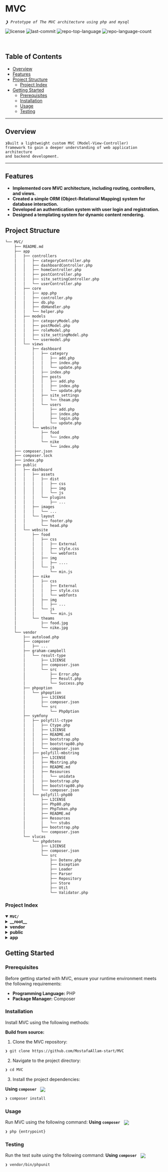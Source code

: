 <div align="left" style="position: relative;">
<h1>MVC</h1>
<p align="left">
	<em><code>❯ Prototype of The MVC architecture using php and mysql</code></em>
</p>
<p align="left">
	<img src="https://img.shields.io/github/license/MostafaAllam-start/MVC?style=default&logo=opensourceinitiative&logoColor=white&color=0080ff" alt="license">
	<img src="https://img.shields.io/github/last-commit/MostafaAllam-start/MVC?style=default&logo=git&logoColor=white&color=0080ff" alt="last-commit">
	<img src="https://img.shields.io/github/languages/top/MostafaAllam-start/MVC?style=default&color=0080ff" alt="repo-top-language">
	<img src="https://img.shields.io/github/languages/count/MostafaAllam-start/MVC?style=default&color=0080ff" alt="repo-language-count">
</p>
<p align="left"><!-- default option, no dependency badges. -->
</p>
<p align="left">
	<!-- default option, no dependency badges. -->
</p>
</div>
<br clear="right">

##  Table of Contents

- [ Overview](#-overview)
- [ Features](#-features)
- [ Project Structure](#-project-structure)
  - [ Project Index](#-project-index)
- [ Getting Started](#-getting-started)
  - [ Prerequisites](#-prerequisites)
  - [ Installation](#-installation)
  - [ Usage](#-usage)
  - [ Testing](#-testing)

---

##  Overview

<code>❯Built a lightweight custom MVC (Model-View-Controller) framework to gain a deeper understanding of web application architecture and backend development.</code>

---
##  Features
- **Implemented core MVC architecture, including routing, controllers, and views.**
- **Created a simple ORM (Object-Relational Mapping) system for database interaction.**
- **Developed an authentication system with user login and registration.**
- **Designed a templating system for dynamic content rendering.**

##  Project Structure

```sh
└── MVC/
    ├── README.md
    ├── app
    │   ├── controllers
    │   │   ├── categoryController.php
    │   │   ├── dashboardController.php
    │   │   ├── homeController.php
    │   │   ├── postController.php
    │   │   ├── site_settingController.php
    │   │   └── userController.php
    │   ├── core
    │   │   ├── app.php
    │   │   ├── controller.php
    │   │   ├── db.php
    │   │   ├── dbHandler.php
    │   │   └── helper.php
    │   ├── models
    │   │   ├── categoryModel.php
    │   │   ├── postModel.php
    │   │   ├── roleModel.php
    │   │   ├── site_settingModel.php
    │   │   └── usermodel.php
    │   └── views
    │       ├── dashboard
    │       │   ├── category
    │       │   │   ├── add.php
    │       │   │   ├── index.php
    │       │   │   └── update.php
    │       │   ├── index.php
    │       │   ├── posts
    │       │   │   ├── add.php
    │       │   │   ├── index.php
    │       │   │   └── update.php
    │       │   ├── site_settings
    │       │   │   └── theam.php
    │       │   └── users
    │       │       ├── add.php
    │       │       ├── index.php
    │       │       ├── login.php
    │       │       └── update.php
    │       └── website
    │           ├── food
    │           │   └── index.php
    │           └── nike
    │               └── index.php
    ├── composer.json
    ├── composer.lock
    ├── index.php
    ├── public
    │   ├── dashboard
    │   │   ├── assets
    │   │   │   ├── dist
    │   │   │   │   ├── css
    │   │   │   │   ├── img
    │   │   │   │   └── js
    │   │   │   └── plugins
    │   │   │       ├── ...
    │   │   ├── images
    │   │   │   └── ...
    │   │   └── layout
    │   │       ├── footer.php
    │   │       └── head.php
    │   └── website
    │       ├── food
    │       │   ├── css
    │       │   │   ├── External
    │       │   │   ├── style.css
    │       │   │   └── webfonts
    │       │   ├── img
    │       │   │   ├── ....
    │       │   └── js
    │       │       └── min.js
    │       ├── nike
    │       │   ├── css
    │       │   │   ├── External
    │       │   │   ├── style.css
    │       │   │   └── webfonts
    │       │   ├── img
    │       │   │   ├── ...
    │       │   └── js
    │       │       └── min.js
    │       └── theams
    │           ├── food.jpg
    │           └── nike.jpg
    └── vendor
        ├── autoload.php
        ├── composer
        │   ├── ...
        ├── graham-campbell
        │   └── result-type
        │       ├── LICENSE
        │       ├── composer.json
        │       └── src
        │           ├── Error.php
        │           ├── Result.php
        │           └── Success.php
        ├── phpoption
        │   └── phpoption
        │       ├── LICENSE
        │       ├── composer.json
        │       └── src
        │           └── PhpOption
        ├── symfony
        │   ├── polyfill-ctype
        │   │   ├── Ctype.php
        │   │   ├── LICENSE
        │   │   ├── README.md
        │   │   ├── bootstrap.php
        │   │   ├── bootstrap80.php
        │   │   └── composer.json
        │   ├── polyfill-mbstring
        │   │   ├── LICENSE
        │   │   ├── Mbstring.php
        │   │   ├── README.md
        │   │   ├── Resources
        │   │   │   └── unidata
        │   │   ├── bootstrap.php
        │   │   ├── bootstrap80.php
        │   │   └── composer.json
        │   └── polyfill-php80
        │       ├── LICENSE
        │       ├── Php80.php
        │       ├── PhpToken.php
        │       ├── README.md
        │       ├── Resources
        │       │   └── stubs
        │       ├── bootstrap.php
        │       └── composer.json
        └── vlucas
            └── phpdotenv
                ├── LICENSE
                ├── composer.json
                └── src
                    ├── Dotenv.php
                    ├── Exception
                    ├── Loader
                    ├── Parser
                    ├── Repository
                    ├── Store
                    ├── Util
                    └── Validator.php
```


###  Project Index
<details open>
	<summary><b><code>MVC/</code></b></summary>
	<details> <!-- __root__ Submodule -->
		<summary><b>__root__</b></summary>
		<blockquote>
			<table>
			<tr>
				<td><b><a href='https://github.com/MostafaAllam-start/MVC/blob/master/index.php'>index.php</a></b></td>
				<td></td>
			</tr>
			<tr>
				<td><b><a href='https://github.com/MostafaAllam-start/MVC/blob/master/composer.json'>composer.json</a></b></td>
				<td></td>
			</tr>
			</table>
		</blockquote>
	</details>
	<details> <!-- vendor Submodule -->
		<summary><b>vendor</b></summary>
		<blockquote>
			<table>
			<tr>
				<td><b><a href='https://github.com/MostafaAllam-start/MVC/blob/master/vendor/autoload.php'>autoload.php</a></b></td>
				<td></td>
			</tr>
			</table>
			<details>
				<summary><b>vlucas</b></summary>
				<blockquote>
					<details>
						<summary><b>phpdotenv</b></summary>
						<blockquote>
							<table>
							<tr>
								<td><b><a href='https://github.com/MostafaAllam-start/MVC/blob/master/vendor/vlucas/phpdotenv/composer.json'>composer.json</a></b></td>
								<td></td>
							</tr>
							</table>
							<details>
								<summary><b>src</b></summary>
								<blockquote>
									<table>
									<tr>
										<td><b><a href='https://github.com/MostafaAllam-start/MVC/blob/master/vendor/vlucas/phpdotenv/src/Dotenv.php'>Dotenv.php</a></b></td>
										<td></td>
									</tr>
									<tr>
										<td><b><a href='https://github.com/MostafaAllam-start/MVC/blob/master/vendor/vlucas/phpdotenv/src/Validator.php'>Validator.php</a></b></td>
										<td></td>
									</tr>
									</table>
									<details>
										<summary><b>Loader</b></summary>
										<blockquote>
											<table>
											<tr>
												<td><b><a href='https://github.com/MostafaAllam-start/MVC/blob/master/vendor/vlucas/phpdotenv/src/Loader/Loader.php'>Loader.php</a></b></td>
												<td></td>
											</tr>
											<tr>
												<td><b><a href='https://github.com/MostafaAllam-start/MVC/blob/master/vendor/vlucas/phpdotenv/src/Loader/LoaderInterface.php'>LoaderInterface.php</a></b></td>
												<td></td>
											</tr>
											<tr>
												<td><b><a href='https://github.com/MostafaAllam-start/MVC/blob/master/vendor/vlucas/phpdotenv/src/Loader/Resolver.php'>Resolver.php</a></b></td>
												<td></td>
											</tr>
											</table>
										</blockquote>
									</details>
									<details>
										<summary><b>Util</b></summary>
										<blockquote>
											<table>
											<tr>
												<td><b><a href='https://github.com/MostafaAllam-start/MVC/blob/master/vendor/vlucas/phpdotenv/src/Util/Str.php'>Str.php</a></b></td>
												<td></td>
											</tr>
											<tr>
												<td><b><a href='https://github.com/MostafaAllam-start/MVC/blob/master/vendor/vlucas/phpdotenv/src/Util/Regex.php'>Regex.php</a></b></td>
												<td></td>
											</tr>
											</table>
										</blockquote>
									</details>
									<details>
										<summary><b>Parser</b></summary>
										<blockquote>
											<table>
											<tr>
												<td><b><a href='https://github.com/MostafaAllam-start/MVC/blob/master/vendor/vlucas/phpdotenv/src/Parser/Parser.php'>Parser.php</a></b></td>
												<td></td>
											</tr>
											<tr>
												<td><b><a href='https://github.com/MostafaAllam-start/MVC/blob/master/vendor/vlucas/phpdotenv/src/Parser/Lexer.php'>Lexer.php</a></b></td>
												<td></td>
											</tr>
											<tr>
												<td><b><a href='https://github.com/MostafaAllam-start/MVC/blob/master/vendor/vlucas/phpdotenv/src/Parser/Lines.php'>Lines.php</a></b></td>
												<td></td>
											</tr>
											<tr>
												<td><b><a href='https://github.com/MostafaAllam-start/MVC/blob/master/vendor/vlucas/phpdotenv/src/Parser/Entry.php'>Entry.php</a></b></td>
												<td></td>
											</tr>
											<tr>
												<td><b><a href='https://github.com/MostafaAllam-start/MVC/blob/master/vendor/vlucas/phpdotenv/src/Parser/Value.php'>Value.php</a></b></td>
												<td></td>
											</tr>
											<tr>
												<td><b><a href='https://github.com/MostafaAllam-start/MVC/blob/master/vendor/vlucas/phpdotenv/src/Parser/ParserInterface.php'>ParserInterface.php</a></b></td>
												<td></td>
											</tr>
											<tr>
												<td><b><a href='https://github.com/MostafaAllam-start/MVC/blob/master/vendor/vlucas/phpdotenv/src/Parser/EntryParser.php'>EntryParser.php</a></b></td>
												<td></td>
											</tr>
											</table>
										</blockquote>
									</details>
									<details>
										<summary><b>Repository</b></summary>
										<blockquote>
											<table>
											<tr>
												<td><b><a href='https://github.com/MostafaAllam-start/MVC/blob/master/vendor/vlucas/phpdotenv/src/Repository/RepositoryBuilder.php'>RepositoryBuilder.php</a></b></td>
												<td></td>
											</tr>
											<tr>
												<td><b><a href='https://github.com/MostafaAllam-start/MVC/blob/master/vendor/vlucas/phpdotenv/src/Repository/RepositoryInterface.php'>RepositoryInterface.php</a></b></td>
												<td></td>
											</tr>
											<tr>
												<td><b><a href='https://github.com/MostafaAllam-start/MVC/blob/master/vendor/vlucas/phpdotenv/src/Repository/AdapterRepository.php'>AdapterRepository.php</a></b></td>
												<td></td>
											</tr>
											</table>
											<details>
												<summary><b>Adapter</b></summary>
												<blockquote>
													<table>
													<tr>
														<td><b><a href='https://github.com/MostafaAllam-start/MVC/blob/master/vendor/vlucas/phpdotenv/src/Repository/Adapter/ImmutableWriter.php'>ImmutableWriter.php</a></b></td>
														<td></td>
													</tr>
													<tr>
														<td><b><a href='https://github.com/MostafaAllam-start/MVC/blob/master/vendor/vlucas/phpdotenv/src/Repository/Adapter/MultiReader.php'>MultiReader.php</a></b></td>
														<td></td>
													</tr>
													<tr>
														<td><b><a href='https://github.com/MostafaAllam-start/MVC/blob/master/vendor/vlucas/phpdotenv/src/Repository/Adapter/PutenvAdapter.php'>PutenvAdapter.php</a></b></td>
														<td></td>
													</tr>
													<tr>
														<td><b><a href='https://github.com/MostafaAllam-start/MVC/blob/master/vendor/vlucas/phpdotenv/src/Repository/Adapter/EnvConstAdapter.php'>EnvConstAdapter.php</a></b></td>
														<td></td>
													</tr>
													<tr>
														<td><b><a href='https://github.com/MostafaAllam-start/MVC/blob/master/vendor/vlucas/phpdotenv/src/Repository/Adapter/AdapterInterface.php'>AdapterInterface.php</a></b></td>
														<td></td>
													</tr>
													<tr>
														<td><b><a href='https://github.com/MostafaAllam-start/MVC/blob/master/vendor/vlucas/phpdotenv/src/Repository/Adapter/ApacheAdapter.php'>ApacheAdapter.php</a></b></td>
														<td></td>
													</tr>
													<tr>
														<td><b><a href='https://github.com/MostafaAllam-start/MVC/blob/master/vendor/vlucas/phpdotenv/src/Repository/Adapter/ServerConstAdapter.php'>ServerConstAdapter.php</a></b></td>
														<td></td>
													</tr>
													<tr>
														<td><b><a href='https://github.com/MostafaAllam-start/MVC/blob/master/vendor/vlucas/phpdotenv/src/Repository/Adapter/ReaderInterface.php'>ReaderInterface.php</a></b></td>
														<td></td>
													</tr>
													<tr>
														<td><b><a href='https://github.com/MostafaAllam-start/MVC/blob/master/vendor/vlucas/phpdotenv/src/Repository/Adapter/GuardedWriter.php'>GuardedWriter.php</a></b></td>
														<td></td>
													</tr>
													<tr>
														<td><b><a href='https://github.com/MostafaAllam-start/MVC/blob/master/vendor/vlucas/phpdotenv/src/Repository/Adapter/ArrayAdapter.php'>ArrayAdapter.php</a></b></td>
														<td></td>
													</tr>
													<tr>
														<td><b><a href='https://github.com/MostafaAllam-start/MVC/blob/master/vendor/vlucas/phpdotenv/src/Repository/Adapter/WriterInterface.php'>WriterInterface.php</a></b></td>
														<td></td>
													</tr>
													<tr>
														<td><b><a href='https://github.com/MostafaAllam-start/MVC/blob/master/vendor/vlucas/phpdotenv/src/Repository/Adapter/MultiWriter.php'>MultiWriter.php</a></b></td>
														<td></td>
													</tr>
													<tr>
														<td><b><a href='https://github.com/MostafaAllam-start/MVC/blob/master/vendor/vlucas/phpdotenv/src/Repository/Adapter/ReplacingWriter.php'>ReplacingWriter.php</a></b></td>
														<td></td>
													</tr>
													</table>
												</blockquote>
											</details>
										</blockquote>
									</details>
									<details>
										<summary><b>Exception</b></summary>
										<blockquote>
											<table>
											<tr>
												<td><b><a href='https://github.com/MostafaAllam-start/MVC/blob/master/vendor/vlucas/phpdotenv/src/Exception/InvalidFileException.php'>InvalidFileException.php</a></b></td>
												<td></td>
											</tr>
											<tr>
												<td><b><a href='https://github.com/MostafaAllam-start/MVC/blob/master/vendor/vlucas/phpdotenv/src/Exception/InvalidEncodingException.php'>InvalidEncodingException.php</a></b></td>
												<td></td>
											</tr>
											<tr>
												<td><b><a href='https://github.com/MostafaAllam-start/MVC/blob/master/vendor/vlucas/phpdotenv/src/Exception/ValidationException.php'>ValidationException.php</a></b></td>
												<td></td>
											</tr>
											<tr>
												<td><b><a href='https://github.com/MostafaAllam-start/MVC/blob/master/vendor/vlucas/phpdotenv/src/Exception/InvalidPathException.php'>InvalidPathException.php</a></b></td>
												<td></td>
											</tr>
											<tr>
												<td><b><a href='https://github.com/MostafaAllam-start/MVC/blob/master/vendor/vlucas/phpdotenv/src/Exception/ExceptionInterface.php'>ExceptionInterface.php</a></b></td>
												<td></td>
											</tr>
											</table>
										</blockquote>
									</details>
									<details>
										<summary><b>Store</b></summary>
										<blockquote>
											<table>
											<tr>
												<td><b><a href='https://github.com/MostafaAllam-start/MVC/blob/master/vendor/vlucas/phpdotenv/src/Store/StoreBuilder.php'>StoreBuilder.php</a></b></td>
												<td></td>
											</tr>
											<tr>
												<td><b><a href='https://github.com/MostafaAllam-start/MVC/blob/master/vendor/vlucas/phpdotenv/src/Store/FileStore.php'>FileStore.php</a></b></td>
												<td></td>
											</tr>
											<tr>
												<td><b><a href='https://github.com/MostafaAllam-start/MVC/blob/master/vendor/vlucas/phpdotenv/src/Store/StoreInterface.php'>StoreInterface.php</a></b></td>
												<td></td>
											</tr>
											<tr>
												<td><b><a href='https://github.com/MostafaAllam-start/MVC/blob/master/vendor/vlucas/phpdotenv/src/Store/StringStore.php'>StringStore.php</a></b></td>
												<td></td>
											</tr>
											</table>
											<details>
												<summary><b>File</b></summary>
												<blockquote>
													<table>
													<tr>
														<td><b><a href='https://github.com/MostafaAllam-start/MVC/blob/master/vendor/vlucas/phpdotenv/src/Store/File/Reader.php'>Reader.php</a></b></td>
														<td></td>
													</tr>
													<tr>
														<td><b><a href='https://github.com/MostafaAllam-start/MVC/blob/master/vendor/vlucas/phpdotenv/src/Store/File/Paths.php'>Paths.php</a></b></td>
														<td></td>
													</tr>
													</table>
												</blockquote>
											</details>
										</blockquote>
									</details>
								</blockquote>
							</details>
						</blockquote>
					</details>
				</blockquote>
			</details>
			<details>
				<summary><b>composer</b></summary>
				<blockquote>
					<table>
					<tr>
						<td><b><a href='https://github.com/MostafaAllam-start/MVC/blob/master/vendor/composer/autoload_namespaces.php'>autoload_namespaces.php</a></b></td>
						<td></td>
					</tr>
					<tr>
						<td><b><a href='https://github.com/MostafaAllam-start/MVC/blob/master/vendor/composer/InstalledVersions.php'>InstalledVersions.php</a></b></td>
						<td></td>
					</tr>
					<tr>
						<td><b><a href='https://github.com/MostafaAllam-start/MVC/blob/master/vendor/composer/installed.php'>installed.php</a></b></td>
						<td></td>
					</tr>
					<tr>
						<td><b><a href='https://github.com/MostafaAllam-start/MVC/blob/master/vendor/composer/autoload_static.php'>autoload_static.php</a></b></td>
						<td></td>
					</tr>
					<tr>
						<td><b><a href='https://github.com/MostafaAllam-start/MVC/blob/master/vendor/composer/autoload_files.php'>autoload_files.php</a></b></td>
						<td></td>
					</tr>
					<tr>
						<td><b><a href='https://github.com/MostafaAllam-start/MVC/blob/master/vendor/composer/ClassLoader.php'>ClassLoader.php</a></b></td>
						<td></td>
					</tr>
					<tr>
						<td><b><a href='https://github.com/MostafaAllam-start/MVC/blob/master/vendor/composer/autoload_psr4.php'>autoload_psr4.php</a></b></td>
						<td></td>
					</tr>
					<tr>
						<td><b><a href='https://github.com/MostafaAllam-start/MVC/blob/master/vendor/composer/autoload_classmap.php'>autoload_classmap.php</a></b></td>
						<td></td>
					</tr>
					<tr>
						<td><b><a href='https://github.com/MostafaAllam-start/MVC/blob/master/vendor/composer/autoload_real.php'>autoload_real.php</a></b></td>
						<td></td>
					</tr>
					<tr>
						<td><b><a href='https://github.com/MostafaAllam-start/MVC/blob/master/vendor/composer/platform_check.php'>platform_check.php</a></b></td>
						<td></td>
					</tr>
					<tr>
						<td><b><a href='https://github.com/MostafaAllam-start/MVC/blob/master/vendor/composer/installed.json'>installed.json</a></b></td>
						<td></td>
					</tr>
					</table>
				</blockquote>
			</details>
			<details>
				<summary><b>symfony</b></summary>
				<blockquote>
					<details>
						<summary><b>polyfill-mbstring</b></summary>
						<blockquote>
							<table>
							<tr>
								<td><b><a href='https://github.com/MostafaAllam-start/MVC/blob/master/vendor/symfony/polyfill-mbstring/bootstrap80.php'>bootstrap80.php</a></b></td>
								<td></td>
							</tr>
							<tr>
								<td><b><a href='https://github.com/MostafaAllam-start/MVC/blob/master/vendor/symfony/polyfill-mbstring/Mbstring.php'>Mbstring.php</a></b></td>
								<td></td>
							</tr>
							<tr>
								<td><b><a href='https://github.com/MostafaAllam-start/MVC/blob/master/vendor/symfony/polyfill-mbstring/bootstrap.php'>bootstrap.php</a></b></td>
								<td></td>
							</tr>
							<tr>
								<td><b><a href='https://github.com/MostafaAllam-start/MVC/blob/master/vendor/symfony/polyfill-mbstring/composer.json'>composer.json</a></b></td>
								<td></td>
							</tr>
							</table>
							<details>
								<summary><b>Resources</b></summary>
								<blockquote>
									<details>
										<summary><b>unidata</b></summary>
										<blockquote>
											<table>
											<tr>
												<td><b><a href='https://github.com/MostafaAllam-start/MVC/blob/master/vendor/symfony/polyfill-mbstring/Resources/unidata/titleCaseRegexp.php'>titleCaseRegexp.php</a></b></td>
												<td></td>
											</tr>
											<tr>
												<td><b><a href='https://github.com/MostafaAllam-start/MVC/blob/master/vendor/symfony/polyfill-mbstring/Resources/unidata/lowerCase.php'>lowerCase.php</a></b></td>
												<td></td>
											</tr>
											<tr>
												<td><b><a href='https://github.com/MostafaAllam-start/MVC/blob/master/vendor/symfony/polyfill-mbstring/Resources/unidata/upperCase.php'>upperCase.php</a></b></td>
												<td></td>
											</tr>
											</table>
										</blockquote>
									</details>
								</blockquote>
							</details>
						</blockquote>
					</details>
					<details>
						<summary><b>polyfill-php80</b></summary>
						<blockquote>
							<table>
							<tr>
								<td><b><a href='https://github.com/MostafaAllam-start/MVC/blob/master/vendor/symfony/polyfill-php80/bootstrap.php'>bootstrap.php</a></b></td>
								<td></td>
							</tr>
							<tr>
								<td><b><a href='https://github.com/MostafaAllam-start/MVC/blob/master/vendor/symfony/polyfill-php80/composer.json'>composer.json</a></b></td>
								<td></td>
							</tr>
							<tr>
								<td><b><a href='https://github.com/MostafaAllam-start/MVC/blob/master/vendor/symfony/polyfill-php80/PhpToken.php'>PhpToken.php</a></b></td>
								<td></td>
							</tr>
							<tr>
								<td><b><a href='https://github.com/MostafaAllam-start/MVC/blob/master/vendor/symfony/polyfill-php80/Php80.php'>Php80.php</a></b></td>
								<td></td>
							</tr>
							</table>
							<details>
								<summary><b>Resources</b></summary>
								<blockquote>
									<details>
										<summary><b>stubs</b></summary>
										<blockquote>
											<table>
											<tr>
												<td><b><a href='https://github.com/MostafaAllam-start/MVC/blob/master/vendor/symfony/polyfill-php80/Resources/stubs/Stringable.php'>Stringable.php</a></b></td>
												<td></td>
											</tr>
											<tr>
												<td><b><a href='https://github.com/MostafaAllam-start/MVC/blob/master/vendor/symfony/polyfill-php80/Resources/stubs/UnhandledMatchError.php'>UnhandledMatchError.php</a></b></td>
												<td></td>
											</tr>
											<tr>
												<td><b><a href='https://github.com/MostafaAllam-start/MVC/blob/master/vendor/symfony/polyfill-php80/Resources/stubs/ValueError.php'>ValueError.php</a></b></td>
												<td></td>
											</tr>
											<tr>
												<td><b><a href='https://github.com/MostafaAllam-start/MVC/blob/master/vendor/symfony/polyfill-php80/Resources/stubs/PhpToken.php'>PhpToken.php</a></b></td>
												<td></td>
											</tr>
											<tr>
												<td><b><a href='https://github.com/MostafaAllam-start/MVC/blob/master/vendor/symfony/polyfill-php80/Resources/stubs/Attribute.php'>Attribute.php</a></b></td>
												<td></td>
											</tr>
											</table>
										</blockquote>
									</details>
								</blockquote>
							</details>
						</blockquote>
					</details>
					<details>
						<summary><b>polyfill-ctype</b></summary>
						<blockquote>
							<table>
							<tr>
								<td><b><a href='https://github.com/MostafaAllam-start/MVC/blob/master/vendor/symfony/polyfill-ctype/bootstrap80.php'>bootstrap80.php</a></b></td>
								<td></td>
							</tr>
							<tr>
								<td><b><a href='https://github.com/MostafaAllam-start/MVC/blob/master/vendor/symfony/polyfill-ctype/bootstrap.php'>bootstrap.php</a></b></td>
								<td></td>
							</tr>
							<tr>
								<td><b><a href='https://github.com/MostafaAllam-start/MVC/blob/master/vendor/symfony/polyfill-ctype/composer.json'>composer.json</a></b></td>
								<td></td>
							</tr>
							<tr>
								<td><b><a href='https://github.com/MostafaAllam-start/MVC/blob/master/vendor/symfony/polyfill-ctype/Ctype.php'>Ctype.php</a></b></td>
								<td></td>
							</tr>
							</table>
						</blockquote>
					</details>
				</blockquote>
			</details>
			<details>
				<summary><b>graham-campbell</b></summary>
				<blockquote>
					<details>
						<summary><b>result-type</b></summary>
						<blockquote>
							<table>
							<tr>
								<td><b><a href='https://github.com/MostafaAllam-start/MVC/blob/master/vendor/graham-campbell/result-type/composer.json'>composer.json</a></b></td>
								<td></td>
							</tr>
							</table>
							<details>
								<summary><b>src</b></summary>
								<blockquote>
									<table>
									<tr>
										<td><b><a href='https://github.com/MostafaAllam-start/MVC/blob/master/vendor/graham-campbell/result-type/src/Result.php'>Result.php</a></b></td>
										<td></td>
									</tr>
									<tr>
										<td><b><a href='https://github.com/MostafaAllam-start/MVC/blob/master/vendor/graham-campbell/result-type/src/Success.php'>Success.php</a></b></td>
										<td></td>
									</tr>
									<tr>
										<td><b><a href='https://github.com/MostafaAllam-start/MVC/blob/master/vendor/graham-campbell/result-type/src/Error.php'>Error.php</a></b></td>
										<td></td>
									</tr>
									</table>
								</blockquote>
							</details>
						</blockquote>
					</details>
				</blockquote>
			</details>
			<details>
				<summary><b>phpoption</b></summary>
				<blockquote>
					<details>
						<summary><b>phpoption</b></summary>
						<blockquote>
							<table>
							<tr>
								<td><b><a href='https://github.com/MostafaAllam-start/MVC/blob/master/vendor/phpoption/phpoption/composer.json'>composer.json</a></b></td>
								<td></td>
							</tr>
							</table>
							<details>
								<summary><b>src</b></summary>
								<blockquote>
									<details>
										<summary><b>PhpOption</b></summary>
										<blockquote>
											<table>
											<tr>
												<td><b><a href='https://github.com/MostafaAllam-start/MVC/blob/master/vendor/phpoption/phpoption/src/PhpOption/LazyOption.php'>LazyOption.php</a></b></td>
												<td></td>
											</tr>
											<tr>
												<td><b><a href='https://github.com/MostafaAllam-start/MVC/blob/master/vendor/phpoption/phpoption/src/PhpOption/Some.php'>Some.php</a></b></td>
												<td></td>
											</tr>
											<tr>
												<td><b><a href='https://github.com/MostafaAllam-start/MVC/blob/master/vendor/phpoption/phpoption/src/PhpOption/Option.php'>Option.php</a></b></td>
												<td></td>
											</tr>
											<tr>
												<td><b><a href='https://github.com/MostafaAllam-start/MVC/blob/master/vendor/phpoption/phpoption/src/PhpOption/None.php'>None.php</a></b></td>
												<td></td>
											</tr>
											</table>
										</blockquote>
									</details>
								</blockquote>
							</details>
						</blockquote>
					</details>
				</blockquote>
			</details>
		</blockquote>
	</details>
	<details> <!-- public Submodule -->
		<summary><b>public</b></summary>
		<blockquote>
			<details>
				<summary><b>website</b></summary>
				<blockquote>
					<details>
						<summary><b>food</b></summary>
						<blockquote>
							<details>
								<summary><b>css</b></summary>
								<blockquote>
									<table>
									<tr>
										<td><b><a href='https://github.com/MostafaAllam-start/MVC/blob/master/public/website/food/css/style.css'>style.css</a></b></td>
										<td></td>
									</tr>
									</table>
									<details>
										<summary><b>webfonts</b></summary>
										<blockquote>
											<table>
											<tr>
												<td><b><a href='https://github.com/MostafaAllam-start/MVC/blob/master/public/website/food/css/webfonts/fa-solid-900.ttf'>fa-solid-900.ttf</a></b></td>
												<td></td>
											</tr>
											<tr>
												<td><b><a href='https://github.com/MostafaAllam-start/MVC/blob/master/public/website/food/css/webfonts/fa-brands-400.ttf'>fa-brands-400.ttf</a></b></td>
												<td></td>
											</tr>
											<tr>
												<td><b><a href='https://github.com/MostafaAllam-start/MVC/blob/master/public/website/food/css/webfonts/fa-regular-400.ttf'>fa-regular-400.ttf</a></b></td>
												<td></td>
											</tr>
											</table>
										</blockquote>
									</details>
									<details>
										<summary><b>External</b></summary>
										<blockquote>
											<table>
											<tr>
												<td><b><a href='https://github.com/MostafaAllam-start/MVC/blob/master/public/website/food/css/External/all.min.css'>all.min.css</a></b></td>
												<td></td>
											</tr>
											</table>
										</blockquote>
									</details>
								</blockquote>
							</details>
							<details>
								<summary><b>js</b></summary>
								<blockquote>
									<table>
									<tr>
										<td><b><a href='https://github.com/MostafaAllam-start/MVC/blob/master/public/website/food/js/min.js'>min.js</a></b></td>
										<td></td>
									</tr>
									</table>
								</blockquote>
							</details>
						</blockquote>
					</details>
					<details>
						<summary><b>nike</b></summary>
						<blockquote>
							<details>
								<summary><b>css</b></summary>
								<blockquote>
									<table>
									<tr>
										<td><b><a href='https://github.com/MostafaAllam-start/MVC/blob/master/public/website/nike/css/style.css'>style.css</a></b></td>
										<td></td>
									</tr>
									</table>
									<details>
										<summary><b>webfonts</b></summary>
										<blockquote>
											<table>
											<tr>
												<td><b><a href='https://github.com/MostafaAllam-start/MVC/blob/master/public/website/nike/css/webfonts/fa-solid-900.ttf'>fa-solid-900.ttf</a></b></td>
												<td></td>
											</tr>
											<tr>
												<td><b><a href='https://github.com/MostafaAllam-start/MVC/blob/master/public/website/nike/css/webfonts/fa-brands-400.ttf'>fa-brands-400.ttf</a></b></td>
												<td></td>
											</tr>
											<tr>
												<td><b><a href='https://github.com/MostafaAllam-start/MVC/blob/master/public/website/nike/css/webfonts/fa-regular-400.ttf'>fa-regular-400.ttf</a></b></td>
												<td></td>
											</tr>
											</table>
										</blockquote>
									</details>
									<details>
										<summary><b>External</b></summary>
										<blockquote>
											<table>
											<tr>
												<td><b><a href='https://github.com/MostafaAllam-start/MVC/blob/master/public/website/nike/css/External/all.min.css'>all.min.css</a></b></td>
												<td></td>
											</tr>
											</table>
										</blockquote>
									</details>
								</blockquote>
							</details>
							<details>
								<summary><b>js</b></summary>
								<blockquote>
									<table>
									<tr>
										<td><b><a href='https://github.com/MostafaAllam-start/MVC/blob/master/public/website/nike/js/min.js'>min.js</a></b></td>
										<td></td>
									</tr>
									</table>
								</blockquote>
							</details>
						</blockquote>
					</details>
				</blockquote>
			</details>
			<details>
				<summary><b>dashboard</b></summary>
				<blockquote>
					<details>
						<summary><b>layout</b></summary>
						<blockquote>
							<table>
							<tr>
								<td><b><a href='https://github.com/MostafaAllam-start/MVC/blob/master/public/dashboard/layout/footer.php'>footer.php</a></b></td>
								<td></td>
							</tr>
							<tr>
								<td><b><a href='https://github.com/MostafaAllam-start/MVC/blob/master/public/dashboard/layout/head.php'>head.php</a></b></td>
								<td></td>
							</tr>
							</table>
						</blockquote>
					</details>
				</blockquote>
			</details>
		</blockquote>
	</details>
	<details> <!-- app Submodule -->
		<summary><b>app</b></summary>
		<blockquote>
			<details>
				<summary><b>core</b></summary>
				<blockquote>
					<table>
					<tr>
						<td><b><a href='https://github.com/MostafaAllam-start/MVC/blob/master/app/core/db.php'>db.php</a></b></td>
						<td></td>
					</tr>
					<tr>
						<td><b><a href='https://github.com/MostafaAllam-start/MVC/blob/master/app/core/controller.php'>controller.php</a></b></td>
						<td></td>
					</tr>
					<tr>
						<td><b><a href='https://github.com/MostafaAllam-start/MVC/blob/master/app/core/app.php'>app.php</a></b></td>
						<td></td>
					</tr>
					<tr>
						<td><b><a href='https://github.com/MostafaAllam-start/MVC/blob/master/app/core/dbHandler.php'>dbHandler.php</a></b></td>
						<td></td>
					</tr>
					<tr>
						<td><b><a href='https://github.com/MostafaAllam-start/MVC/blob/master/app/core/helper.php'>helper.php</a></b></td>
						<td></td>
					</tr>
					</table>
				</blockquote>
			</details>
			<details>
				<summary><b>controllers</b></summary>
				<blockquote>
					<table>
					<tr>
						<td><b><a href='https://github.com/MostafaAllam-start/MVC/blob/master/app/controllers/categoryController.php'>categoryController.php</a></b></td>
						<td></td>
					</tr>
					<tr>
						<td><b><a href='https://github.com/MostafaAllam-start/MVC/blob/master/app/controllers/site_settingController.php'>site_settingController.php</a></b></td>
						<td></td>
					</tr>
					<tr>
						<td><b><a href='https://github.com/MostafaAllam-start/MVC/blob/master/app/controllers/dashboardController.php'>dashboardController.php</a></b></td>
						<td></td>
					</tr>
					<tr>
						<td><b><a href='https://github.com/MostafaAllam-start/MVC/blob/master/app/controllers/userController.php'>userController.php</a></b></td>
						<td></td>
					</tr>
					<tr>
						<td><b><a href='https://github.com/MostafaAllam-start/MVC/blob/master/app/controllers/postController.php'>postController.php</a></b></td>
						<td></td>
					</tr>
					<tr>
						<td><b><a href='https://github.com/MostafaAllam-start/MVC/blob/master/app/controllers/homeController.php'>homeController.php</a></b></td>
						<td></td>
					</tr>
					</table>
				</blockquote>
			</details>
			<details>
				<summary><b>models</b></summary>
				<blockquote>
					<table>
					<tr>
						<td><b><a href='https://github.com/MostafaAllam-start/MVC/blob/master/app/models/roleModel.php'>roleModel.php</a></b></td>
						<td></td>
					</tr>
					<tr>
						<td><b><a href='https://github.com/MostafaAllam-start/MVC/blob/master/app/models/categoryModel.php'>categoryModel.php</a></b></td>
						<td></td>
					</tr>
					<tr>
						<td><b><a href='https://github.com/MostafaAllam-start/MVC/blob/master/app/models/postModel.php'>postModel.php</a></b></td>
						<td></td>
					</tr>
					<tr>
						<td><b><a href='https://github.com/MostafaAllam-start/MVC/blob/master/app/models/site_settingModel.php'>site_settingModel.php</a></b></td>
						<td></td>
					</tr>
					<tr>
						<td><b><a href='https://github.com/MostafaAllam-start/MVC/blob/master/app/models/usermodel.php'>usermodel.php</a></b></td>
						<td></td>
					</tr>
					</table>
				</blockquote>
			</details>
			<details>
				<summary><b>views</b></summary>
				<blockquote>
					<details>
						<summary><b>website</b></summary>
						<blockquote>
							<details>
								<summary><b>food</b></summary>
								<blockquote>
									<table>
									<tr>
										<td><b><a href='https://github.com/MostafaAllam-start/MVC/blob/master/app/views/website/food/index.php'>index.php</a></b></td>
										<td></td>
									</tr>
									</table>
								</blockquote>
							</details>
							<details>
								<summary><b>nike</b></summary>
								<blockquote>
									<table>
									<tr>
										<td><b><a href='https://github.com/MostafaAllam-start/MVC/blob/master/app/views/website/nike/index.php'>index.php</a></b></td>
										<td></td>
									</tr>
									</table>
								</blockquote>
							</details>
						</blockquote>
					</details>
					<details>
						<summary><b>dashboard</b></summary>
						<blockquote>
							<table>
							<tr>
								<td><b><a href='https://github.com/MostafaAllam-start/MVC/blob/master/app/views/dashboard/index.php'>index.php</a></b></td>
								<td></td>
							</tr>
							</table>
							<details>
								<summary><b>site_settings</b></summary>
								<blockquote>
									<table>
									<tr>
										<td><b><a href='https://github.com/MostafaAllam-start/MVC/blob/master/app/views/dashboard/site_settings/theam.php'>theam.php</a></b></td>
										<td></td>
									</tr>
									</table>
								</blockquote>
							</details>
							<details>
								<summary><b>category</b></summary>
								<blockquote>
									<table>
									<tr>
										<td><b><a href='https://github.com/MostafaAllam-start/MVC/blob/master/app/views/dashboard/category/add.php'>add.php</a></b></td>
										<td></td>
									</tr>
									<tr>
										<td><b><a href='https://github.com/MostafaAllam-start/MVC/blob/master/app/views/dashboard/category/index.php'>index.php</a></b></td>
										<td></td>
									</tr>
									<tr>
										<td><b><a href='https://github.com/MostafaAllam-start/MVC/blob/master/app/views/dashboard/category/update.php'>update.php</a></b></td>
										<td></td>
									</tr>
									</table>
								</blockquote>
							</details>
							<details>
								<summary><b>posts</b></summary>
								<blockquote>
									<table>
									<tr>
										<td><b><a href='https://github.com/MostafaAllam-start/MVC/blob/master/app/views/dashboard/posts/add.php'>add.php</a></b></td>
										<td></td>
									</tr>
									<tr>
										<td><b><a href='https://github.com/MostafaAllam-start/MVC/blob/master/app/views/dashboard/posts/index.php'>index.php</a></b></td>
										<td></td>
									</tr>
									<tr>
										<td><b><a href='https://github.com/MostafaAllam-start/MVC/blob/master/app/views/dashboard/posts/update.php'>update.php</a></b></td>
										<td></td>
									</tr>
									</table>
								</blockquote>
							</details>
							<details>
								<summary><b>users</b></summary>
								<blockquote>
									<table>
									<tr>
										<td><b><a href='https://github.com/MostafaAllam-start/MVC/blob/master/app/views/dashboard/users/add.php'>add.php</a></b></td>
										<td></td>
									</tr>
									<tr>
										<td><b><a href='https://github.com/MostafaAllam-start/MVC/blob/master/app/views/dashboard/users/index.php'>index.php</a></b></td>
										<td></td>
									</tr>
									<tr>
										<td><b><a href='https://github.com/MostafaAllam-start/MVC/blob/master/app/views/dashboard/users/login.php'>login.php</a></b></td>
										<td></td>
									</tr>
									<tr>
										<td><b><a href='https://github.com/MostafaAllam-start/MVC/blob/master/app/views/dashboard/users/update.php'>update.php</a></b></td>
										<td></td>
									</tr>
									</table>
								</blockquote>
							</details>
						</blockquote>
					</details>
				</blockquote>
			</details>
		</blockquote>
	</details>
</details>

##  Getting Started

###  Prerequisites

Before getting started with MVC, ensure your runtime environment meets the following requirements:

- **Programming Language:** PHP
- **Package Manager:** Composer


###  Installation

Install MVC using the following methods:

**Build from source:**

1. Clone the MVC repository:
```sh
❯ git clone https://github.com/MostafaAllam-start/MVC
```

2. Navigate to the project directory:
```sh
❯ cd MVC
```

3. Install the project dependencies:


**Using `composer`** &nbsp; [<img align="center" src="https://img.shields.io/badge/PHP-777BB4.svg?style={badge_style}&logo=php&logoColor=white" />](https://www.php.net/)

```sh
❯ composer install
```




###  Usage
Run MVC using the following command:
**Using `composer`** &nbsp; [<img align="center" src="https://img.shields.io/badge/PHP-777BB4.svg?style={badge_style}&logo=php&logoColor=white" />](https://www.php.net/)

```sh
❯ php {entrypoint}
```


###  Testing
Run the test suite using the following command:
**Using `composer`** &nbsp; [<img align="center" src="https://img.shields.io/badge/PHP-777BB4.svg?style={badge_style}&logo=php&logoColor=white" />](https://www.php.net/)

```sh
❯ vendor/bin/phpunit
```



